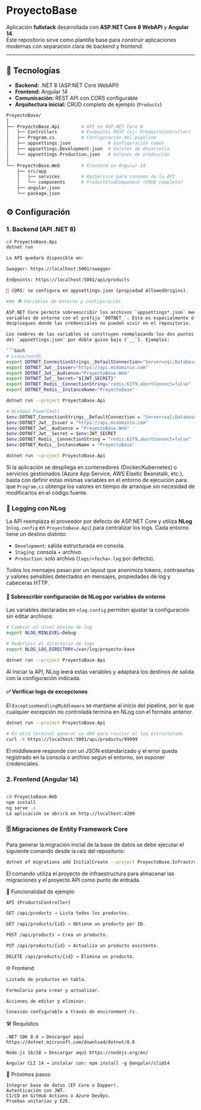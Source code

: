 # ProyectoBase

Aplicación **fullstack** desarrollada con **ASP.NET Core 8 WebAPI** y **Angular 14**.  
Este repositorio sirve como plantilla base para construir aplicaciones modernas con separación clara de backend y frontend.

---

## 🚀 Tecnologías

- **Backend:** .NET 8 (ASP.NET Core WebAPI)
- **Frontend:** Angular 14
- **Comunicación:** REST API con CORS configurable
- **Arquitectura inicial:** CRUD completo de ejemplo (`Products`)

```bash
ProyectoBase/
│
├── ProyectoBase.Api        # API en ASP.NET Core 8
│   ├── Controllers         # Endpoints REST (ej: ProductsController)
│   ├── Program.cs          # Configuración del pipeline
│   ├── appsettings.json              # Configuración común
│   ├── appsettings.Development.json  # Valores de desarrollo
│   └── appsettings.Production.json   # Valores de producción
│
└── ProyectoBase.Web        # Frontend en Angular 14
    ├── src/app
    │   ├── services        # ApiService para consumo de la API
    │   └── components      # ProductCrudComponent (CRUD completo)
    ├── angular.json
    └── package.json

```
## ⚙️ Configuración

### 1. Backend (API .NET 8)

```bash
cd ProyectoBase.Api
dotnet run

La API quedará disponible en:

Swagger: https://localhost:5001/swagger

Endpoints: https://localhost:5001/api/products

📌 CORS: se configura en appsettings.json (propiedad AllowedOrigins).

### 🌍 Variables de entorno y configuración

ASP.NET Core permite sobreescribir los archivos `appsettings*.json` mediante
variables de entorno con el prefijo `DOTNET_`. Esto es especialmente útil en
despliegues donde las credenciales no pueden vivir en el repositorio.

Los nombres de las variables se construyen reemplazando los dos puntos (`:`)
del `appsettings.json` por doble guion bajo (`__`). Ejemplos:

```bash
# Linux/macOS
export DOTNET_ConnectionStrings__DefaultConnection="Server=sql;Database=ProyectoBase;User Id=api;Password=${DB_PASSWORD};TrustServerCertificate=True;"
export DOTNET_Jwt__Issuer="https://api.midominio.com"
export DOTNET_Jwt__Audience="ProyectoBase.Web"
export DOTNET_Jwt__Secret="${JWT_SECRET}"
export DOTNET_Redis__ConnectionString="redis:6379,abortConnect=false"
export DOTNET_Redis__InstanceName="ProyectoBase"

dotnet run --project ProyectoBase.Api

# Windows PowerShell
$env:DOTNET_ConnectionStrings__DefaultConnection = "Server=sql;Database=ProyectoBase;User Id=api;Password=$env:DB_PASSWORD;TrustServerCertificate=True;"
$env:DOTNET_Jwt__Issuer = "https://api.midominio.com"
$env:DOTNET_Jwt__Audience = "ProyectoBase.Web"
$env:DOTNET_Jwt__Secret = $env:JWT_SECRET
$env:DOTNET_Redis__ConnectionString = "redis:6379,abortConnect=false"
$env:DOTNET_Redis__InstanceName = "ProyectoBase"

dotnet run --project ProyectoBase.Api
```

Si la aplicación se despliega en contenedores (Docker/Kubernetes) o servicios
gestionados (Azure App Service, AWS Elastic Beanstalk, etc.), basta con definir
estas mismas variables en el entorno de ejecución para que `Program.cs`
obtenga los valores en tiempo de arranque sin necesidad de modificarlos en el
código fuente.

### 📝 Logging con NLog

La API reemplaza el proveedor por defecto de ASP.NET Core y utiliza **NLog**
(`nlog.config` en `ProyectoBase.Api`) para centralizar los logs. Cada entorno
tiene un destino distinto:

- `Development`: salida estructurada en consola.
- `Staging`: consola + archivo.
- `Production`: solo archivo (`logs/<fecha>.log` por defecto).

Todos los mensajes pasan por un layout que anonimiza tokens, contraseñas y
valores sensibles detectados en mensajes, propiedades de log y cabeceras HTTP.

#### 🔧 Sobrescribir configuración de NLog por variables de entorno

Las variables declaradas en `nlog.config` permiten ajustar la configuración sin
editar archivos:

```bash
# Cambiar el nivel mínimo de log
export NLOG_MINLEVEL=Debug

# Redefinir el directorio de logs
export NLOG_LOG_DIRECTORY=/var/log/proyecto-base

dotnet run --project ProyectoBase.Api
```

Al iniciar la API, NLog leerá estas variables y adaptará los destinos de salida
con la configuración indicada.

#### ✅ Verificar logs de excepciones

El `ExceptionHandlingMiddleware` se mantiene al inicio del pipeline, por lo que
cualquier excepción no controlada termina en NLog con el formato anterior.

```bash
dotnet run --project ProyectoBase.Api

# En otra terminal generar un 404 para revisar el log estructurado
curl -k https://localhost:5001/api/products/99999
```

El middleware responde con un JSON estandarizado y el error queda registrado en
la consola o archivo según el entorno, sin exponer credenciales.

### 2. Frontend (Angular 14)
```bash

cd ProyectoBase.Web
npm install
ng serve -o
La aplicación se abrirá en http://localhost:4200
```

### 🗄️ Migraciones de Entity Framework Core

Para generar la migración inicial de la base de datos se debe ejecutar el siguiente comando desde la raíz del repositorio:

```bash
dotnet ef migrations add InitialCreate --project ProyectoBase.Infrastructure --startup-project ProyectoBase.Api --output-dir Persistence/Migrations
```

El comando utiliza el proyecto de infraestructura para almacenar las migraciones y el proyecto API como punto de entrada.

🧩 Funcionalidad de ejemplo
```bash
API (ProductsController)

GET /api/products → Lista todos los productos.

GET /api/products/{id} → Obtiene un producto por ID.

POST /api/products → Crea un producto.

PUT /api/products/{id} → Actualiza un producto existente.

DELETE /api/products/{id} → Elimina un producto.
```
🌐 Frontend
```bash
Listado de productos en tabla.

Formulario para crear y actualizar.

Acciones de editar y eliminar.

Conexión configurable a través de environment.ts.
```

🛠️ Requisitos
```
.NET SDK 8.0 → Descargar aquí https://dotnet.microsoft.com/download/dotnet/8.0

Node.js 16/18 → Descargar aquí https://nodejs.org/en/

Angular CLI 14 → instalar con: npm install -g @angular/cli@14
```
📌 Próximos pasos
```
Integrar base de datos (EF Core o Dapper).
Autenticación con JWT.
CI/CD en GitHub Actions o Azure DevOps.
Pruebas unitarias y E2E.
```
